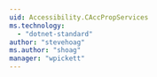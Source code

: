 ```yaml
---
uid: Accessibility.CAccPropServices
ms.technology: 
  - "dotnet-standard"
author: "stevehoag"
ms.author: "shoag"
manager: "wpickett"
---
```

